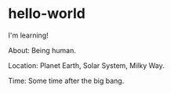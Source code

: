 # hello-world
I'm learning! 

About: Being human.

Location: Planet Earth, Solar System, Milky Way.

Time: Some time after the big bang.
